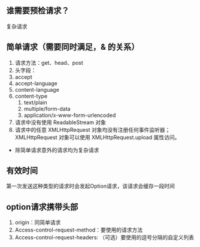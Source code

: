 
## 谁需要预检请求？

复杂请求

## 简单请求（需要同时满足，& 的关系）

1. 请求方法：get、head、post
2. 头字段：
  1. accept
  2. accept-language
  3. content-language
  4. content-type
      1. text/plain
      2. multiple/form-data
      3. application/x-www-form-urlencoded
3. 请求中没有使用 ReadableStream 对象
4. 请求中的任意 XMLHttpRequest 对象均没有注册任何事件监听器；XMLHttpRequest 对象可以使用 XMLHttpRequest.upload 属性访问。

- 除简单请求意外的请求均为复杂请求

## 有效时间

第一次发送这种类型的请求时会发起Option请求，该请求会缓存一段时间


## option请求携带头部

1. origin：同简单请求
2. Access-control-request-method：要使用的请求方法
3. Access-control-request-headers: （可选）要使用的逗号分隔的自定义列表

